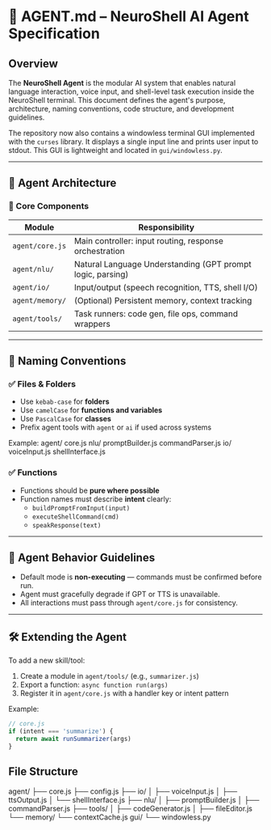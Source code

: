 # 🧠 AGENT.md – NeuroShell AI Agent Specification

## Overview

The **NeuroShell Agent** is the modular AI system that enables natural language interaction, voice input, and shell-level task execution inside the NeuroShell terminal. This document defines the agent's purpose, architecture, naming conventions, code structure, and development guidelines.

The repository now also contains a windowless terminal GUI implemented with the
`curses` library. It displays a single input line and prints user input to
stdout. This GUI is lightweight and located in `gui/windowless.py`.

---

## 🧩 Agent Architecture

### 🔄 Core Components

| Module          | Responsibility |
|-----------------|----------------|
| `agent/core.js` | Main controller: input routing, response orchestration |
| `agent/nlu/`    | Natural Language Understanding (GPT prompt logic, parsing) |
| `agent/io/`     | Input/output (speech recognition, TTS, shell I/O) |
| `agent/memory/` | (Optional) Persistent memory, context tracking |
| `agent/tools/`  | Task runners: code gen, file ops, command wrappers |

---

## 🧠 Naming Conventions

### ✅ Files & Folders
- Use `kebab-case` for **folders**
- Use `camelCase` for **functions and variables**
- Use `PascalCase` for **classes**
- Prefix agent tools with `agent` or `ai` if used across systems

Example:
agent/
core.js
nlu/
promptBuilder.js
commandParser.js
io/
voiceInput.js
shellInterface.js

### ✅ Functions
- Functions should be **pure where possible**
- Function names must describe **intent** clearly:  
  - `buildPromptFromInput(input)`  
  - `executeShellCommand(cmd)`  
  - `speakResponse(text)`

---

## 🚦 Agent Behavior Guidelines

- Default mode is **non-executing** — commands must be confirmed before run.
- Agent must gracefully degrade if GPT or TTS is unavailable.
- All interactions must pass through `agent/core.js` for consistency.

---

## 🛠️ Extending the Agent

To add a new skill/tool:
1. Create a module in `agent/tools/` (e.g., `summarizer.js`)
2. Export a function: `async function run(args)`
3. Register it in `agent/core.js` with a handler key or intent pattern

Example:
```js
// core.js
if (intent === 'summarize') {
  return await runSummarizer(args)
}
```

## File Structure
agent/
├── core.js
├── config.js
├── io/
│   ├── voiceInput.js
│   ├── ttsOutput.js
│   └── shellInterface.js
├── nlu/
│   ├── promptBuilder.js
│   ├── commandParser.js
├── tools/
│   ├── codeGenerator.js
│   ├── fileEditor.js
└── memory/
    └── contextCache.js
gui/
└── windowless.py


